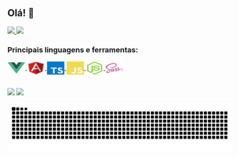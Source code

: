 ## Olá! 👋
 <div>
  <a href="https://github.com/joaosantoz">
  <img height="140em" src="https://github-readme-stats.vercel.app/api?username=joaosantoz&show_icons=true&theme=gotham&include_all_commits=true&count_private=true"/>
  <img height="140em" src="https://github-readme-stats.vercel.app/api/top-langs/?username=joaosantoz&layout=compact&langs_count=16&theme=gotham&include_all_commits=true&count_private=true"/>
 </a>
  </div>
 
### Principais linguagens e ferramentas:
 
<div style="display: inline_block">
 <a href="https://github.com/joaosantoz">
  <img align="center" height="30" width="40" src="https://raw.githubusercontent.com/devicons/devicon/master/icons/vuejs/vuejs-original.svg">
  <img align="center" height="30" width="40" src="https://raw.githubusercontent.com/devicons/devicon/master/icons/angularjs/angularjs-original.svg">
  <img align="center" height="30" width="40" src="https://raw.githubusercontent.com/devicons/devicon/master/icons/typescript/typescript-plain.svg">
  <img align="center" height="30" width="40" src="https://raw.githubusercontent.com/devicons/devicon/master/icons/javascript/javascript-plain.svg">
    <img align="center" height="30" width="40" src="https://raw.githubusercontent.com/devicons/devicon/master/icons/nodejs/nodejs-original.svg">
  <img align="center" height="30" width="40" src="https://raw.githubusercontent.com/devicons/devicon/master/icons/sass/sass-original.svg">
 </a>
</div>
  
  ##
 
<div> 
  <a href = "mailto: jvsantosdev@gmail.com"><img src="https://img.shields.io/badge/-Gmail-%23333?style=for-the-badge&logo=gmail&logoColor=white" target="_blank"></a>
  <a href="https://www.linkedin.com/in/joaosantossp/" target="_blank"><img src="https://img.shields.io/badge/-LinkedIn-%230077B5?style=for-the-badge&logo=linkedin&logoColor=white" target="_blank"></a> 
 
  ![Snake animation](https://github.com/joaosantoz/joaosantoz/blob/output/github-contribution-grid-snake.svg)
 
</div>


